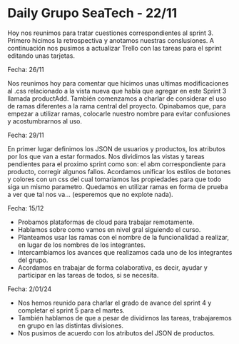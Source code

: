 # Daily Grupo SeaTech - 22/11

Hoy nos reunimos para tratar cuestiones correspondientes al sprint 3. Primero hicimos la retrospectiva y anotamos nuestras conslusiones.
A continuación nos pusimos a actualizar Trello con las tareas para el sprint editando unas tarjetas. 

Fecha: 26/11

Nos reunimos hoy para comentar que hicimos unas ultimas modificaciones al .css relacionado a la vista nueva que había que agregar en este Sprint 3 llamada productAdd.
También comenzamos a charlar de considerar el uso de ramas diferentes a la rama central del proyecto.
Opinabamos que, para empezar a utilizar ramas, colocarle nuestro nombre para evitar confusiones y acostumbrarnos al uso.

Fecha: 29/11

En primer lugar definimos los JSON de usuarios y productos, los atributos por los que van a estar formados.
Nos dividimos las vistas y tareas pendientes para el proximo sprint como son: el abm correspondiente para producto, corregir algunos fallos.
Acordamos unificar los estilos de botones y colores con un css del cual tomariamos las propiedades para que todo siga un mismo parametro.
Quedamos en utilizar ramas en forma de prueba a ver que tal nos va... (esperemos que no explote nada).

Fecha: 15/12

- Probamos plataformas de cloud para trabajar remotamente.
- Hablamos sobre como vamos en nivel gral siguiendo el curso.
- Planteamos usar las ramas con el nombre de la funcionalidad a realizar, en lugar de los nombres de los integrantes.
- Intercambiamos los avances que realizamos cada uno de los integrantes del grupo.
- Acordamos en trabajar de forma colaborativa, es decir, ayudar y participar en las tareas de todos, si se necesita.

Fecha: 2/01/24

- Nos hemos reunido para charlar el grado de avance del sprint 4 y completar el sprint 5 para el martes.
- También hablamos de que a pesar de dividirnos las tareas, trabajaremos en grupo en las distintas divisiones.
- Nos pusimos de acuerdo con los atributos del JSON de productos.